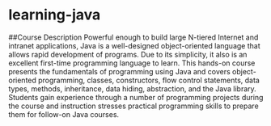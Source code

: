 # learning-java

##Course Description
Powerful enough to build large N-tiered Internet and intranet applications, Java is a well-designed object-oriented language that allows rapid development of programs. Due to its simplicity, it also is an excellent first-time programming language to learn. This hands-on course presents the fundamentals of programming using Java and covers object-oriented programming, classes, constructors, flow control statements, data types, methods, inheritance, data hiding, abstraction, and the Java library. Students gain experience through a number of programming projects during the course and instruction stresses practical programming skills to prepare them for follow-on Java courses.